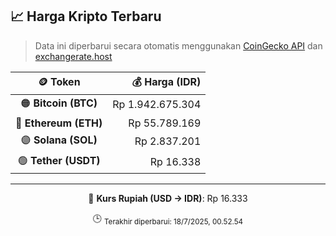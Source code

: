 

<!-- HARGA_KRIPTO -->
## 📈 Harga Kripto Terbaru

> Data ini diperbarui secara otomatis menggunakan [CoinGecko API](https://www.coingecko.com/) dan [exchangerate.host](https://exchangerate.host/)

<div align="center">

| 🪙 Token | 💰 Harga (IDR) |
|:------:|---------------:|
| 🟠 **Bitcoin (BTC)**   | Rp 1.942.675.304 |
| 🔵 **Ethereum (ETH)**  | Rp 55.789.169 |
| 🟣 **Solana (SOL)**    | Rp 2.837.201 |
| 🟢 **Tether (USDT)**   | Rp 16.338 |

---

💱 **Kurs Rupiah (USD → IDR)**: Rp 16.333

🕒 <sub>Terakhir diperbarui: 18/7/2025, 00.52.54</sub>

</div>
<!-- /HARGA_KRIPTO -->